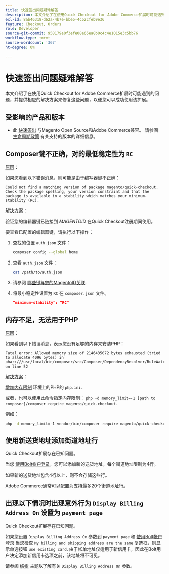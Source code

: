 ```yaml
---
title: 快速签出问题疑难解答
description: 本文介绍了在使用Quick Checkout for Adobe Commerce扩展时可能遇到的问题，并提供相应的解决方案来修复这些问题，以便您可以成功使用该扩展。
exl-id: 8ab46318-d62a-4b7e-bbe5-4c52cfeb9e36
feature: Checkout, Orders
role: Developer
source-git-commit: 958179e0f3efe08e65ea8b0c4c4e1015e3c5bb76
workflow-type: tm+mt
source-wordcount: '367'
ht-degree: 0%

---
```


# 快速签出问题疑难解答

本文介绍了在使用Quick Checkout for Adobe Commerce扩展时可能遇到的问题，并提供相应的解决方案来修复这些问题，以便您可以成功使用该扩展。

## 受影响的产品和版本

* 此 [快速签出](https://experienceleague.adobe.com/docs/commerce-merchant-services/quick-checkout/overview.html) 与Magento Open Source和Adobe Commerce兼容。 请参阅 [生命周期政策](https://experienceleague.adobe.com/docs/commerce-operations/release/planning/lifecycle-policy.html) 有关支持的版本的详细信息。

## Composer键不正确，对的最低稳定性为 `RC`

<u>原因</u>：

如果您看到以下错误消息，则可能是由于编写器键不正确：

```terminal
Could not find a matching version of package magento/quick-checkout. Check the package spelling, your version constraint and that the package is available in a stability which matches your minimum-stability (RC).
```

<u>解决方案</u>：

验证您的编辑器键已链接到 _MAGENTOID_ 在Quick Checkout注册期间使用。

要查看已配置的编辑器键，请执行以下操作：

1. 查找的位置 `auth.json` 文件：

   ```bash
   composer config --global home
   ```

1. 查看 `auth.json` 文件：

   ```bash
   cat /path/to/auth.json
   ```

1. 请参阅 [哪些键与您的MagentoID关联](https://devdocs.magento.com/guides/v2.4/install-gde/prereq/connect-auth.html).

1. 将最小稳定性设置为 `RC` 在 `composer.json` 文件。

   ```json
   "minimum-stability": "RC"
   ```

## 内存不足，无法用于PHP

<u>原因</u>：

如果看到以下错误消息，表示您没有足够的内存来安装PHP：

```terminal
Fatal error: Allowed memory size of 2146435072 bytes exhausted (tried to allocate 4096 bytes) in phar:///usr/local/bin/composer/src/Composer/DependencyResolver/RuleWatchGraph.php on line 52
```

<u>解决方案</u>：

[增加内存限制](https://devdocs.magento.com/cloud/project/magento-app-php-ini.html#increase-php-memory-limit) 环境上的PHP的 `php.ini`.

或者，也可以使用此命令指定内存限制： `php -d memory_limit=-1 [path to composer]/composer require magento/quick-checkout`.

例如：

```bash
php -d memory_limit=-1 vendor/bin/composer require magento/quick-checkout
```

## 使用新送货地址添加街道地址行

Quick Checkout扩展存在已知问题。

当您 [使用Bolt帐户登录](https://help.bolt.com/shoppers/guides/checkout/log-in/)，您可以添加新的送货地址，每个街道地址限制为4行。

如果新的送货地址包含4行以上，则不会存储这些行。

Adobe Commerce通常可以配置为支持最多20个街道地址行。

## 出现以下情况时出现意外行为 `Display Billing Address On` 设置为 `payment page`

Quick Checkout扩展存在已知问题。

如果您设置 `Display Billing Address On` 参数到 `payment page` 和 [使用Bolt帐户登录](https://help.bolt.com/shoppers/guides/checkout/log-in/) 当您检查 `My billing and shipping address are the same` 复选框，则显示单选按钮 `use existing card`. 由于帐单地址仅适用于新信用卡，因此在Bolt用户决定添加新信用卡选项之前，该地址将不可见。

请参阅 [结帐](https://docs.magento.com/user-guide/configuration/sales/checkout.html) 主题以了解有关 `Display Billing Address On` 参数。
